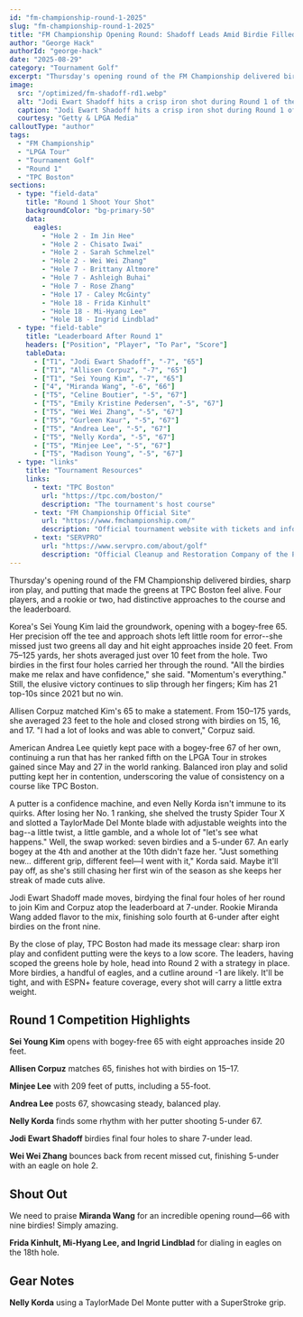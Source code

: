 ```yaml
---
id: "fm-championship-round-1-2025"
slug: "fm-championship-round-1-2025"
title: "FM Championship Opening Round: Shadoff Leads Amid Birdie Filled Action"
author: "George Hack"
authorId: "george-hack"
date: "2025-08-29"
category: "Tournament Golf"
excerpt: "Thursday's opening round of the FM Championship delivered birdies, sharp iron play, and putting that made the greens at TPC Boston feel alive. Four players, and a rookie or two, had distinctive approaches to the course and the leaderboard."
image:
  src: "/optimized/fm-shadoff-rd1.webp"
  alt: "Jodi Ewart Shadoff hits a crisp iron shot during Round 1 of the FM Championship"
  caption: "Jodi Ewart Shadoff hits a crisp iron shot during Round 1 of the FM Championship"
  courtesy: "Getty & LPGA Media"
calloutType: "author"
tags:
  - "FM Championship"
  - "LPGA Tour"
  - "Tournament Golf"
  - "Round 1"
  - "TPC Boston"
sections:
  - type: "field-data"
    title: "Round 1 Shoot Your Shot"
    backgroundColor: "bg-primary-50"
    data:
      eagles:
        - "Hole 2 - Im Jin Hee"
        - "Hole 2 - Chisato Iwai"
        - "Hole 2 - Sarah Schmelzel"
        - "Hole 2 - Wei Wei Zhang"
        - "Hole 7 - Brittany Altmore"
        - "Hole 7 - Ashleigh Buhai"
        - "Hole 7 - Rose Zhang"
        - "Hole 17 - Caley McGinty"
        - "Hole 18 - Frida Kinhult"
        - "Hole 18 - Mi-Hyang Lee"
        - "Hole 18 - Ingrid Lindblad"
  - type: "field-table"
    title: "Leaderboard After Round 1"
    headers: ["Position", "Player", "To Par", "Score"]
    tableData:
      - ["T1", "Jodi Ewart Shadoff", "-7", "65"]
      - ["T1", "Allisen Corpuz", "-7", "65"]
      - ["T1", "Sei Young Kim", "-7", "65"]
      - ["4", "Miranda Wang", "-6", "66"]
      - ["T5", "Celine Boutier", "-5", "67"]
      - ["T5", "Emily Kristine Pedersen", "-5", "67"]
      - ["T5", "Wei Wei Zhang", "-5", "67"]
      - ["T5", "Gurleen Kaur", "-5", "67"]
      - ["T5", "Andrea Lee", "-5", "67"]
      - ["T5", "Nelly Korda", "-5", "67"]
      - ["T5", "Minjee Lee", "-5", "67"]
      - ["T5", "Madison Young", "-5", "67"]
  - type: "links"
    title: "Tournament Resources"
    links:
      - text: "TPC Boston"
        url: "https://tpc.com/boston/"
        description: "The tournament's host course"
      - text: "FM Championship Official Site"
        url: "https://www.fmchampionship.com/"
        description: "Official tournament website with tickets and information"
      - text: "SERVPRO"
        url: "https://www.servpro.com/about/golf"
        description: "Official Cleanup and Restoration Company of the PGA TOUR"
---
```


Thursday's opening round of the FM Championship delivered birdies, sharp iron play, and putting that made the greens at TPC Boston feel alive. Four players, and a rookie or two, had distinctive approaches to the course and the leaderboard.

Korea's Sei Young Kim laid the groundwork, opening with a bogey-free 65. Her precision off the tee and approach shots left little room for error--she missed just two greens all day and hit eight approaches inside 20 feet. From 75–125 yards, her shots averaged just over 10 feet from the hole. Two birdies in the first four holes carried her through the round. "All the birdies make me relax and have confidence," she said. "Momentum's everything." Still, the elusive victory continues to slip through her fingers; Kim has 21 top-10s since 2021 but no win.

Allisen Corpuz matched Kim's 65 to make a statement. From 150–175 yards, she averaged 23 feet to the hole and closed strong with birdies on 15, 16, and 17. "I had a lot of looks and was able to convert," Corpuz said.

American Andrea Lee quietly kept pace with a bogey-free 67 of her own, continuing a run that has her ranked fifth on the LPGA Tour in strokes gained since May and 27 in the world ranking. Balanced iron play and solid putting kept her in contention, underscoring the value of consistency on a course like TPC Boston.

A putter is a confidence machine, and even Nelly Korda isn't immune to its quirks. After losing her No. 1 ranking, she shelved the trusty Spider Tour X and slotted a TaylorMade Del Monte blade with adjustable weights into the bag--a little twist, a little gamble, and a whole lot of "let's see what happens." Well, the swap worked: seven birdies and a 5-under 67. An early bogey at the 4th and another at the 10th didn't faze her. "Just something new… different grip, different feel—I went with it," Korda said. Maybe it'll pay off, as she's still chasing her first win of the season as she keeps her streak of made cuts alive.

Jodi Ewart Shadoff made moves, birdying the final four holes of her round to join Kim and Corpuz atop the leaderboard at 7-under. Rookie Miranda Wang added flavor to the mix, finishing solo fourth at 6-under after eight birdies on the front nine.

By the close of play, TPC Boston had made its message clear: sharp iron play and confident putting were the keys to a low score. The leaders, having scoped the greens hole by hole, head into Round 2 with a strategy in place. More birdies, a handful of eagles, and a cutline around -1 are likely. It'll be tight, and with ESPN+ feature coverage, every shot will carry a little extra weight.

## Round 1 Competition Highlights

**Sei Young Kim** opens with bogey-free 65 with eight approaches inside 20 feet.

**Allisen Corpuz** matches 65, finishes hot with birdies on 15–17.

**Minjee Lee** with 209 feet of putts, including a 55-foot.

**Andrea Lee** posts 67, showcasing steady, balanced play.

**Nelly Korda** finds some rhythm with her putter shooting 5-under 67.

**Jodi Ewart Shadoff** birdies final four holes to share 7-under lead.

**Wei Wei Zhang** bounces back from recent missed cut, finishing 5-under with an eagle on hole 2.

## Shout Out

We need to praise **Miranda Wang** for an incredible opening round—66 with nine birdies! Simply amazing.

**Frida Kinhult, Mi-Hyang Lee, and Ingrid Lindblad** for dialing in eagles on the 18th hole.

## Gear Notes

**Nelly Korda** using a TaylorMade Del Monte putter with a SuperStroke grip.
